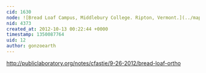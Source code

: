 ```yaml
---
cid: 1630
node: ![Bread Loaf Campus, Middlebury College. Ripton, Vermont.](../map/bread-loaf-campus-middlebury-college-ripton-vermont/2012-09-22)
nid: 4373
created_at: 2012-10-13 00:22:44 +0000
timestamp: 1350087764
uid: 12
author: gonzoearth
---
```


http://publiclaboratory.org/notes/cfastie/9-26-2012/bread-loaf-ortho